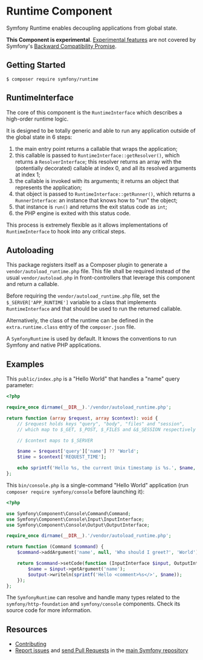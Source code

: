 Runtime Component
=================

Symfony Runtime enables decoupling applications from global state.

**This Component is experimental**.
[Experimental features](https://symfony.com/doc/current/contributing/code/experimental.html)
are not covered by Symfony's
[Backward Compatibility Promise](https://symfony.com/doc/current/contributing/code/bc.html).

Getting Started
---------------

```
$ composer require symfony/runtime
```

RuntimeInterface
----------------

The core of this component is the `RuntimeInterface` which describes a high-order
runtime logic.

It is designed to be totally generic and able to run any application outside of
the global state in 6 steps:

 1. the main entry point returns a callable that wraps the application;
 2. this callable is passed to `RuntimeInterface::getResolver()`, which returns a
    `ResolverInterface`; this resolver returns an array with the (potentially
    decorated) callable at index 0, and all its resolved arguments at index 1;
 3. the callable is invoked with its arguments; it returns an object that
    represents the application;
 4. that object is passed to `RuntimeInterface::getRunner()`, which returns a
    `RunnerInterface`: an instance that knows how to "run" the object;
 5. that instance is `run()` and returns the exit status code as `int`;
 6. the PHP engine is exited with this status code.

This process is extremely flexible as it allows implementations of
`RuntimeInterface` to hook into any critical steps.

Autoloading
-----------

This package registers itself as a Composer plugin to generate a
`vendor/autoload_runtime.php` file. This file shall be required instead of the
usual `vendor/autoload.php` in front-controllers that leverage this component
and return a callable.

Before requiring the `vendor/autoload_runtime.php` file, set the
`$_SERVER['APP_RUNTIME']` variable to a class that implements `RuntimeInterface`
and that should be used to run the returned callable.

Alternatively, the class of the runtime can be defined in the `extra.runtime.class`
entry of the `composer.json` file.

A `SymfonyRuntime` is used by default. It knows the conventions to run
Symfony and native PHP applications.

Examples
--------

This `public/index.php` is a "Hello World" that handles a "name" query parameter:
```php
<?php

require_once dirname(__DIR__).'/vendor/autoload_runtime.php';

return function (array $request, array $context): void {
    // $request holds keys "query", "body", "files" and "session",
    // which map to $_GET, $_POST, $_FILES and &$_SESSION respectively

    // $context maps to $_SERVER

    $name = $request['query']['name'] ?? 'World';
    $time = $context['REQUEST_TIME'];

    echo sprintf('Hello %s, the current Unix timestamp is %s.', $name, $time);
};
```

This `bin/console.php` is a single-command "Hello World" application
(run `composer require symfony/console` before launching it):
```php
<?php

use Symfony\Component\Console\Command\Command;
use Symfony\Component\Console\Input\InputInterface;
use Symfony\Component\Console\Output\OutputInterface;

require_once dirname(__DIR__).'/vendor/autoload_runtime.php';

return function (Command $command) {
    $command->addArgument('name', null, 'Who should I greet?', 'World');

    return $command->setCode(function (InputInterface $input, OutputInterface $output) {
        $name = $input->getArgument('name');
        $output->writeln(sprintf('Hello <comment>%s</>', $name));
    });
};
```

The `SymfonyRuntime` can resolve and handle many types related to the
`symfony/http-foundation` and `symfony/console` components.
Check its source code for more information.

Resources
---------

  * [Contributing](https://symfony.com/doc/current/contributing/index.html)
  * [Report issues](https://github.com/symfony/symfony/issues) and
    [send Pull Requests](https://github.com/symfony/symfony/pulls)
    in the [main Symfony repository](https://github.com/symfony/symfony)

